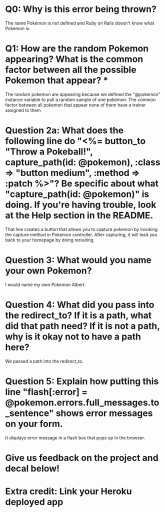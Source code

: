 # Q0: Why is this error being thrown?
The name Pokemon is not defined and Ruby on Rails doesn't know what Pokemon is.

# Q1: How are the random Pokemon appearing? What is the common factor between all the possible Pokemon that appear? *
The random pokemon are appearing because we defined the "@pokemon" instance variable to pull a random sample of one pokemon. The common factor between all pokemon that appear none of them have a trainer assigned to them

# Question 2a: What does the following line do "<%= button_to "Throw a Pokeball!", capture_path(id: @pokemon), :class => "button medium", :method => :patch %>"? Be specific about what "capture_path(id: @pokemon)" is doing. If you're having trouble, look at the Help section in the README.
That line creates a button that allows you to capture pokemon by invoking the capture method in Pokemon controller. After capturing, it will lead you back to your homepage by doing rerouting.

# Question 3: What would you name your own Pokemon?
I would name my own Pokemon Albert.

# Question 4: What did you pass into the redirect_to? If it is a path, what did that path need? If it is not a path, why is it okay not to have a path here?
We passed a path into the redirect_to.

# Question 5: Explain how putting this line "flash[:error] = @pokemon.errors.full_messages.to_sentence" shows error messages on your form.
It displays error message in a flash box that pops up in the browser.

# Give us feedback on the project and decal below!

# Extra credit: Link your Heroku deployed app
